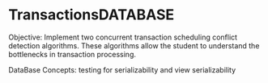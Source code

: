 # TransactionsDATABASE
Objective: Implement two concurrent transaction scheduling conflict detection algorithms. These algorithms allow the student to understand the bottlenecks in transaction processing. 

DataBase Concepts: testing for serializability and view serializability
